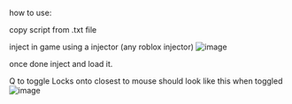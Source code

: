 how to use:

copy script from .txt file

inject in game using a injector (any roblox injector)
![image](https://user-images.githubusercontent.com/131839963/234467617-6725fc3b-12a1-490e-9317-d50fb7dc194a.png)


once done inject and load it.

Q to toggle 
Locks onto closest to mouse
should look like this when toggled
![image](https://user-images.githubusercontent.com/131839963/234467896-5541c84e-9a78-4203-88a5-c4d3c93a1877.png)
